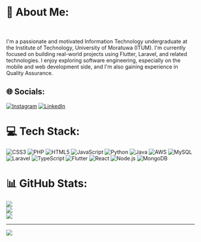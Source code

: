 # 💫 About Me:
<br><br>I'm a passionate and motivated Information Technology undergraduate at the Institute of Technology, University of Moratuwa (ITUM). I'm currently focused on building real-world projects using Flutter, Laravel, and related technologies. I enjoy exploring software engineering, especially on the mobile and web development side, and I'm also gaining experience in Quality Assurance. 


## 🌐 Socials:
[![Instagram](https://img.shields.io/badge/Instagram-%23E4405F.svg?logo=Instagram&logoColor=white)](https://instagram.com/tha_nu_17) [![LinkedIn](https://img.shields.io/badge/LinkedIn-%230077B5.svg?logo=linkedin&logoColor=white)](https://linkedin.com/in/https://www.linkedin.com/in/thanushika-hindagoda-4203ba28b/) 

# 💻 Tech Stack:
![CSS3](https://img.shields.io/badge/css3-%231572B6.svg?style=for-the-badge&logo=css3&logoColor=white) ![PHP](https://img.shields.io/badge/php-%23777BB4.svg?style=for-the-badge&logo=php&logoColor=white) ![HTML5](https://img.shields.io/badge/html5-%23E34F26.svg?style=for-the-badge&logo=html5&logoColor=white) ![JavaScript](https://img.shields.io/badge/javascript-%23323330.svg?style=for-the-badge&logo=javascript&logoColor=%23F7DF1E) ![Python](https://img.shields.io/badge/python-3670A0?style=for-the-badge&logo=python&logoColor=ffdd54) ![Java](https://img.shields.io/badge/java-%23ED8B00.svg?style=for-the-badge&logo=openjdk&logoColor=white) ![AWS](https://img.shields.io/badge/AWS-%23FF9900.svg?style=for-the-badge&logo=amazon-aws&logoColor=white) ![MySQL](https://img.shields.io/badge/mysql-4479A1.svg?style=for-the-badge&logo=mysql&logoColor=white) ![Laravel](https://img.shields.io/badge/laravel-FF2D20.svg?style=for-the-badge&logo=laravel&logoColor=white) ![TypeScript](https://img.shields.io/badge/typescript-3178C6.svg?style=for-the-badge&logo=typescript&logoColor=white) 
![Flutter](https://img.shields.io/badge/flutter-02569B.svg?style=for-the-badge&logo=flutter&logoColor=white) ![React](https://img.shields.io/badge/react-20232A.svg?style=for-the-badge&logo=react&logoColor=61DAFB) ![Node.js](https://img.shields.io/badge/node.js-339933.svg?style=for-the-badge&logo=nodedotjs&logoColor=white) ![MongoDB](https://img.shields.io/badge/mongodb-47A248.svg?style=for-the-badge&logo=mongodb&logoColor=white)





# 📊 GitHub Stats:
![](https://github-readme-stats.vercel.app/api?username=ThanushikaAbeykoon&theme=dark&hide_border=false&include_all_commits=false&count_private=false)<br/>
![](https://github-readme-streak-stats.herokuapp.com/?user=ThanushikaAbeykoon&theme=dark&hide_border=false)<br/>
![](https://github-readme-stats.vercel.app/api/top-langs/?username=ThanushikaAbeykoon&theme=dark&hide_border=false&include_all_commits=false&count_private=false&layout=compact)

---



[![](https://visitcount.itsvg.in/api?id=ThanushikaAbeykoon&label=Profile%20Views&color=0&icon=5&pretty=false)](https://visitcount.itsvg.in)
<!---
ThanushikaAbeykoon/ThanushikaAbeykoon is a ✨ special ✨ repository because its `README.md` (this file) appears on your GitHub profile.
You can click the Preview link to take a look at your changes.
--->
